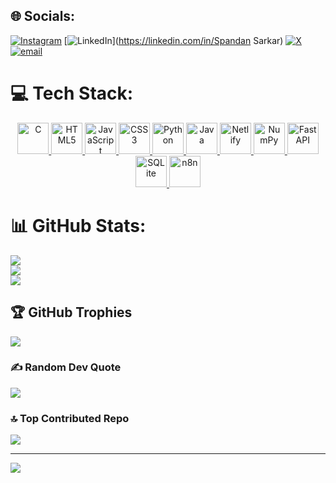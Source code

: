 
## 🌐 Socials:
[![Instagram](https://img.shields.io/badge/Instagram-%23E4405F.svg?logo=Instagram&logoColor=white)](https://instagram.com/spandan7321) [![LinkedIn](https://img.shields.io/badge/LinkedIn-%230077B5.svg?logo=linkedin&logoColor=white)](https://linkedin.com/in/Spandan Sarkar) [![X](https://img.shields.io/badge/X-black.svg?logo=X&logoColor=white)](https://x.com/Spandan74495512) [![email](https://img.shields.io/badge/Email-D14836?logo=gmail&logoColor=white)](mailto:spandansarkar06@gmail.com) 

# 💻 Tech Stack:

<p align="center">
  <a href="https://www.cprogramming.com/" target="_blank" rel="noreferrer">
    <img src="https://cdn.jsdelivr.net/gh/devicons/devicon/icons/c/c-original.svg" alt="C" width="50" height="50"/>
  </a>
  <a href="https://developer.mozilla.org/en-US/docs/Web/HTML" target="_blank" rel="noreferrer">
    <img src="https://cdn.jsdelivr.net/gh/devicons/devicon/icons/html5/html5-original.svg" alt="HTML5" width="50" height="50"/>
  </a>
  <a href="https://developer.mozilla.org/en-US/docs/Web/JavaScript" target="_blank" rel="noreferrer">
    <img src="https://cdn.jsdelivr.net/gh/devicons/devicon/icons/javascript/javascript-original.svg" alt="JavaScript" width="50" height="50"/>
  </a>
  <a href="https://developer.mozilla.org/en-US/docs/Web/CSS" target="_blank" rel="noreferrer">
    <img src="https://cdn.jsdelivr.net/gh/devicons/devicon/icons/css3/css3-original.svg" alt="CSS3" width="50" height="50"/>
  </a>
  <a href="https://www.python.org" target="_blank" rel="noreferrer">
    <img src="https://cdn.jsdelivr.net/gh/devicons/devicon/icons/python/python-original.svg" alt="Python" width="50" height="50"/>
  </a>
  <a href="https://www.java.com" target="_blank" rel="noreferrer">
    <img src="https://cdn.jsdelivr.net/gh/devicons/devicon/icons/java/java-original.svg" alt="Java" width="50" height="50"/>
  </a>
  <a href="https://www.netlify.com/" target="_blank" rel="noreferrer">
    <img src="https://cdn.jsdelivr.net/gh/devicons/devicon/icons/netlify/netlify-original.svg" alt="Netlify" width="50" height="50"/>
  </a>
  <a href="https://numpy.org/" target="_blank" rel="noreferrer">
    <img src="https://cdn.jsdelivr.net/gh/devicons/devicon/icons/numpy/numpy-original.svg" alt="NumPy" width="50" height="50"/>
  </a>
  <a href="https://fastapi.tiangolo.com/" target="_blank" rel="noreferrer">
    <img src="https://cdn.jsdelivr.net/gh/devicons/devicon/icons/fastapi/fastapi-original.svg" alt="FastAPI" width="50" height="50"/>
  </a>
  <a href="https://www.sqlite.org/" target="_blank" rel="noreferrer">
    <img src="https://cdn.jsdelivr.net/gh/devicons/devicon/icons/sqlite/sqlite-original.svg" alt="SQLite" width="50" height="50"/>
  </a>
 <a href="https://n8n.io/" target="_blank" rel="noreferrer">
  <img src="https://n8n.io/favicon-512x512.png" alt="n8n" width="50" height="50"/>
</a>


</p>




# 📊 GitHub Stats:
![](https://github-readme-stats.vercel.app/api?username=spandan9054&theme=dark&hide_border=false&include_all_commits=true&count_private=false)<br/>
![](https://nirzak-streak-stats.vercel.app/?user=spandan9054&theme=dark&hide_border=false)<br/>
![](https://github-readme-stats.vercel.app/api/top-langs/?username=spandan9054&theme=dark&hide_border=false&include_all_commits=true&count_private=false&layout=compact)

## 🏆 GitHub Trophies
![](https://github-profile-trophy.vercel.app/?username=spandan9054&theme=radical&no-frame=false&no-bg=true&margin-w=4)

### ✍️ Random Dev Quote
![](https://quotes-github-readme.vercel.app/api?type=horizontal&theme=radical)

### 🔝 Top Contributed Repo
![](https://github-contributor-stats.vercel.app/api?username=spandan9054&limit=5&theme=dark&combine_all_yearly_contributions=true)

---
[![](https://visitcount.itsvg.in/api?id=spandan9054&icon=0&color=0)](https://visitcount.itsvg.in)

<!-- Proudly created with GPRM ( https://gprm.itsvg.in ) -->
